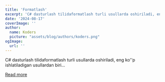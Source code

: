 ```yaml
---
title: 'Formatlash'
excerpt: 'C# dasturlash tilidaformatlash turli usullarda oshiriladi, eng ko''p ishlatiladigan usullardan biri...'
date: '2024-08-17'
coverImage: ''
author:
  name: Koders
  picture: "assets/blog/authors/koders.png"
ogImage:
  url: ''
---
```


C# dasturlash tilidaformatlash turli usullarda oshiriladi, eng ko''p ishlatiladigan usullardan biri...

[Read more](https://dev.to/mushtariy/formatlash-3mp2)
